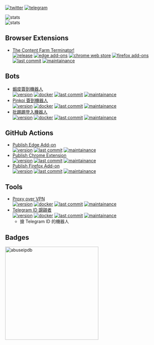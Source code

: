 [![twitter](https://badgen.net/badge/icon/twitter?icon=twitter&label=&color=1D9BF0)](https://twitter.com/hyperbola_cc)
[![telegram](https://badgen.net/badge/icon/telegram?icon=telegram&label=&color=#0088cc)](https://t.me/hyperbola_cc)

![stats](https://github-readme-stats.vercel.app/api?username=wdzeng&theme=vue-dark&hide_border=true&include_all_commits=true&count_private=true)  
![stats](https://github-readme-streak-stats.herokuapp.com/?user=wdzeng&theme=vue-dark&hide_border=true)

## Browser Extensions

- [The Content Farm Terminator!](https://github.com/wdzeng/the-content-farm-terminator)  
  [![release](https://img.shields.io/github/v/release/wdzeng/the-content-farm-terminator?logo=github&logoColor=white)](https://github.com/wdzeng/The-Content-Farm-Terminator/releases/latest)
  [![edge add-ons](https://img.shields.io/badge/dynamic/json?prefix=v&query=%24.version&url=https%3A%2F%2Fmicrosoftedge.microsoft.com%2Faddons%2Fgetproductdetailsbycrxid%2Fklphenilpobkhhddphhmkfedbedplpkj&logo=microsoftedge&logoColor=white&label=edge)](https://microsoftedge.microsoft.com/addons/detail/klphenilpobkhhddphhmkfedbedplpkj)
  [![chrome web store](https://img.shields.io/chrome-web-store/v/chhekpgdckchblnfdelceaigmlfbakgn?logo=googlechrome&logoColor=white&label=chrome)](https://chrome.google.com/webstore/detail/chhekpgdckchblnfdelceaigmlfbakgn)
  [![firefox add-ons](https://img.shields.io/amo/v/the-content-farm-terminator?logo=firefox&logoColor=white&label=firefox)](https://addons.mozilla.org/firefox/addon/the-content-farm-terminator/)
  [![last commit](https://img.shields.io/github/last-commit/wdzeng/the-content-farm-terminator?color=red)](https://github.com/wdzeng/the-content-farm-terminator/commits/)
  [![maintainance](https://img.shields.io/maintenance/yes/2022)](#)

## Bots

- [蝦皮簽到機器人](https://github.com/wdzeng/shopee-coins-bot)  
  [![version](https://img.shields.io/github/v/release/wdzeng/shopee-coins-bot?logo=github&logoColor=white)](https://github.com/wdzeng/shopee-coins-bot/releases/latest)
  [![docker](https://img.shields.io/docker/v/hyperbola/shopee-coins-bot?label=docker&logo=docker&logoColor=white&sort=semver)](https://hub.docker.com/repository/docker/hyperbola/shopee-coins-bot)
  [![last commit](https://img.shields.io/github/last-commit/wdzeng/shopee-coins-bot?color=red)](https://github.com/wdzeng/shopee-coins-bot/commits/)
  [![maintainance](https://img.shields.io/maintenance/yes/2022)](#)
- [Pinkoi 簽到機器人](https://github.com/wdzeng/pinkoi-coins-bot)  
  [![version](https://img.shields.io/github/v/release/wdzeng/pinkoi-coins-bot?logo=github&logoColor=white)](https://github.com/wdzeng/pinkoi-coins-bots/releases/latest)
  [![docker](https://img.shields.io/docker/v/hyperbola/pinkoi-coins-bot?label=docker&logo=docker&logoColor=white&sort=semver)](https://hub.docker.com/repository/docker/hyperbola/pinkoi-coins-bot)
  [![last commit](https://img.shields.io/github/last-commit/wdzeng/pinkoi-coins-bot?color=red)](https://github.com/wdzeng/pinkoi-coins-bot/commits/)
  [![maintainance](https://img.shields.io/maintenance/yes/2022)](#)
- [批踢踢登入機器人](https://github.com/wdzeng/ptt-logins-bot)  
  [![version](https://img.shields.io/github/v/release/wdzeng/ptt-login-bot?logo=github&logoColor=white)](https://github.com/wdzeng/ptt-login-bot/releases/latest)
  [![docker](https://img.shields.io/docker/v/hyperbola/ptt-login-bot?label=docker&logo=docker&logoColor=white&sort=semver)](https://hub.docker.com/repository/docker/hyperbola/ptt-login-bot)
  [![last commit](https://img.shields.io/github/last-commit/wdzeng/ptt-login-bot?color=red)](https://github.com/wdzeng/ptt-login-bot/commits/)
  [![maintainance](https://img.shields.io/maintenance/yes/2022)](#)

## GitHub Actions

- [Publish Edge Add-on](https://github.com/wdzeng/edge-addon)  
  [![version](https://img.shields.io/github/v/release/wdzeng/edge-addon?logo=github&logoColor=white)](https://github.com/wdzeng/edge-addon/releases/latest)
  [![last commit](https://img.shields.io/github/last-commit/wdzeng/edge-addon?color=red)](https://github.com/wdzeng/edge-addon/commits/)
  [![maintainance](https://img.shields.io/maintenance/yes/2022)](#)
- [Publish Chrome Extension](https://github.com/wdzeng/chrome-extension)  
  [![version](https://img.shields.io/github/v/release/wdzeng/chrome-extension?logo=github&logoColor=white)](https://github.com/wdzeng/chrome-extension/releases/latest)
  [![last commit](https://img.shields.io/github/last-commit/wdzeng/chrome-extension?color=red)](https://github.com/wdzeng/chrome-extension/commits/)
  [![maintainance](https://img.shields.io/maintenance/yes/2022)](#)
- [Publish Firefox Add-on](https://github.com/wdzeng/firefox-addon)  
  [![version](https://img.shields.io/github/v/release/wdzeng/firefox-addon?logo=github&logoColor=white)](https://github.com/wdzeng/firefox-addon/releases/latest)
  [![last commit](https://img.shields.io/github/last-commit/wdzeng/firefox-addon?color=red)](https://github.com/wdzeng/firefox-addon/commits/)
  [![maintainance](https://img.shields.io/maintenance/yes/2022)](#)

## Tools

- [Proxy over VPN](https://github.com/wdzeng/proxy-over-vpn)  
  [![version](https://img.shields.io/github/v/release/wdzeng/proxy-over-vpn?logo=github&logoColor=white?sort=semver)](https://github.com/wdzeng/proxy-over-vpn/releases/latest)
  [![docker](https://img.shields.io/docker/v/hyperbola/proxy-over-vpn?label=docker&logo=docker&logoColor=white&sort=semver)](https://hub.docker.com/repository/docker/hyperbola/proxy-over-vpn)
  [![last commit](https://img.shields.io/github/last-commit/wdzeng/proxy-over-vpn?color=red)](https://github.com/wdzeng/proxy-over-vpn/commits/)
  [![maintainance](https://img.shields.io/maintenance/yes/2022)](#)
- [Telegram ID 覬覦者](https://github.com/wdzeng/telegram-id-pretender)  
  [![version](https://img.shields.io/github/v/release/wdzeng/telegram-id-pretender?logo=github&logoColor=white&sort=semver)](https://github.com/wdzeng/telegram-id-pretender/releases/latest)
  [![docker](https://img.shields.io/docker/v/hyperbola/telegram-id-pretender?label=docker&logo=docker&logoColor=white&sort=semver)](https://hub.docker.com/repository/docker/hyperbola/telegram-id-pretender)
  [![last commit](https://img.shields.io/github/last-commit/wdzeng/telegram-id-pretender?color=red)](https://github.com/wdzeng/telegram-id-pretender/commits/)
  [![maintainance](https://img.shields.io/maintenance/yes/2022)](#)
  - 搶 Telegram ID 的機器人

## Badges

<a href="https://www.abuseipdb.com/user/85162" target="_blank"><img src="https://www.abuseipdb.com/contributor/85162.svg" alt="abuseipdb" width="300"></a>

